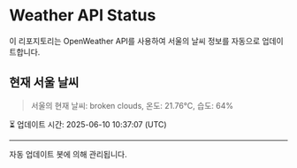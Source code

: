 
# Weather API Status

이 리포지토리는 OpenWeather API를 사용하여 서울의 날씨 정보를 자동으로 업데이트합니다.

## 현재 서울 날씨
> 서울의 현재 날씨: broken clouds, 온도: 21.76°C, 습도: 64%

⏳ 업데이트 시간: 2025-06-10 10:37:07 (UTC)

---
자동 업데이트 봇에 의해 관리됩니다.

